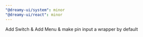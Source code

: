 ```yaml
---
"@dreamy-ui/system": minor
"@dreamy-ui/react": minor
---
```


Add Switch & Add Menu & make pin input a wrapper by default
